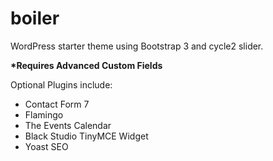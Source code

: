 # boiler
WordPress starter theme using Bootstrap 3 and cycle2 slider.

<strong>*Requires Advanced Custom Fields</strong>

Optional Plugins include: 
<ul>
<li>Contact Form 7</li>
<li>Flamingo</li>
<li>The Events Calendar</li>
<li>Black Studio TinyMCE Widget</li>
<li>Yoast SEO</li>
</ul>
